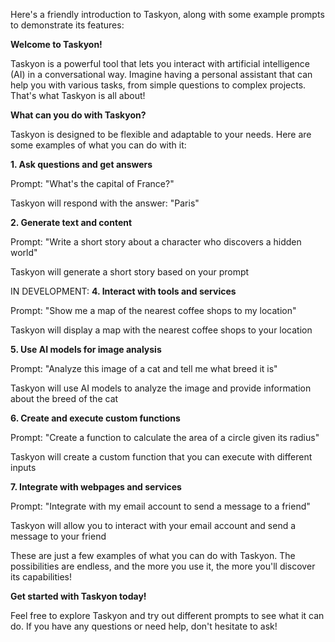 Here's a friendly introduction to Taskyon, along with some example prompts to demonstrate its features:

**Welcome to Taskyon!**

Taskyon is a powerful tool that lets you interact with artificial intelligence (AI) in a conversational way. Imagine having a personal assistant that can help you with various tasks, from simple questions to complex projects. That's what Taskyon is all about!

**What can you do with Taskyon?**

Taskyon is designed to be flexible and adaptable to your needs. Here are some examples of what you can do with it:

**1. Ask questions and get answers**

Prompt: "What's the capital of France?"

Taskyon will respond with the answer: "Paris"

**2. Generate text and content**

Prompt: "Write a short story about a character who discovers a hidden world"

Taskyon will generate a short story based on your prompt

IN DEVELOPMENT: **4. Interact with tools and services**

Prompt: "Show me a map of the nearest coffee shops to my location"

Taskyon will display a map with the nearest coffee shops to your location

**5. Use AI models for image analysis**

Prompt: "Analyze this image of a cat and tell me what breed it is"

Taskyon will use AI models to analyze the image and provide information about the breed of the cat

**6. Create and execute custom functions**

Prompt: "Create a function to calculate the area of a circle given its radius"

Taskyon will create a custom function that you can execute with different inputs

**7. Integrate with webpages and services**

Prompt: "Integrate with my email account to send a message to a friend"

Taskyon will allow you to interact with your email account and send a message to your friend

These are just a few examples of what you can do with Taskyon. The possibilities are endless, and the more you use it, the more you'll discover its capabilities!

**Get started with Taskyon today!**

Feel free to explore Taskyon and try out different prompts to see what it can do. If you have any questions or need help, don't hesitate to ask!